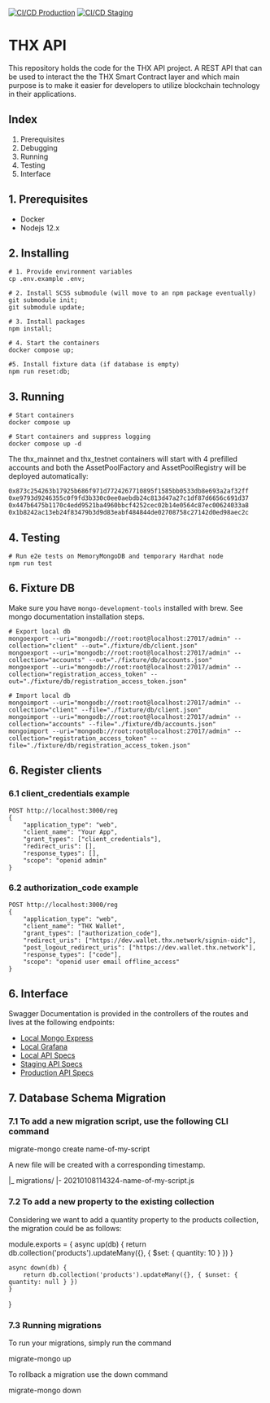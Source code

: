[![CI/CD Production](https://github.com/thxprotocol/api/workflows/CI/CD%20Production/badge.svg)](https://github.com/thxprotocol/api/actions/workflows/ci-cd-master.yml)
[![CI/CD Staging](https://github.com/thxprotocol/api/workflows/CI/CD%20Staging/badge.svg)](https://github.com/thxprotocol/api/actions/workflows/ci-cd-develop.yml)

# THX API

This repository holds the code for the THX API project. A REST API that can be used to interact the the THX Smart Contract layer and which main purpose is to make it easier for developers to utilize blockchain technology in their applications.

## Index

1. Prerequisites
2. Debugging
3. Running
4. Testing
5. Interface

## 1. Prerequisites

-   Docker
-   Nodejs 12.x

## 2. Installing

```
# 1. Provide environment variables
cp .env.example .env;

# 2. Install SCSS submodule (will move to an npm package eventually)
git submodule init;
git submodule update;

# 3. Install packages
npm install;

# 4. Start the containers
docker compose up;

#5. Install fixture data (if database is empty)
npm run reset:db;
```

## 3. Running

```
# Start containers
docker compose up

# Start containers and suppress logging
docker compose up -d
```

The thx_mainnet and thx_testnet containers will start with 4 prefilled accounts and both the AssetPoolFactory and AssetPoolRegistry will be deployed automatically:

```
0x873c254263b17925b686f971d7724267710895f1585bb0533db8e693a2af32ff
0xe9793d9246355c0f9fd3b330c0ee0aebdb24c813d47a27c1df87d6656c691d37
0x447b6475b1170c4edd9521ba4960bbcf4252cec02b14e0564c87ec00624033a8
0x1b8242ac13eb24f83479b3d9d83eabf484844de02708758c27142d0ed98aec2c
```

## 4. Testing

```
# Run e2e tests on MemoryMongoDB and temporary Hardhat node
npm run test
```

## 6. Fixture DB

Make sure you have `mongo-development-tools` installed with brew. See mongo documentation installation steps.

```
# Export local db
mongoexport --uri="mongodb://root:root@localhost:27017/admin" --collection="client" --out="./fixture/db/client.json"
mongoexport --uri="mongodb://root:root@localhost:27017/admin" --collection="accounts" --out="./fixture/db/accounts.json"
mongoexport --uri="mongodb://root:root@localhost:27017/admin" --collection="registration_access_token" --out="./fixture/db/registration_access_token.json"

# Import local db
mongoimport --uri="mongodb://root:root@localhost:27017/admin" --collection="client" --file="./fixture/db/client.json"
mongoimport --uri="mongodb://root:root@localhost:27017/admin" --collection="accounts" --file="./fixture/db/accounts.json"
mongoimport --uri="mongodb://root:root@localhost:27017/admin" --collection="registration_access_token" --file="./fixture/db/registration_access_token.json"

```

## 6. Register clients

### 6.1 client_credentials example

```
POST http://localhost:3000/reg
{
    "application_type": "web",
    "client_name": "Your App",
    "grant_types": ["client_credentials"],
    "redirect_uris": [],
    "response_types": [],
    "scope": "openid admin"
}
```

### 6.2 authorization_code example

```
POST http://localhost:3000/reg
{
    "application_type": "web",
    "client_name": "THX Wallet",
    "grant_types": ["authorization_code"],
    "redirect_uris": ["https://dev.wallet.thx.network/signin-oidc"],
    "post_logout_redirect_uris": ["https://dev.wallet.thx.network"],
    "response_types": ["code"],
    "scope": "openid user email offline_access"
}
```

## 6. Interface

Swagger Documentation is provided in the controllers of the routes and lives at the following endpoints:

-   [Local Mongo Express](http://localhost:8081)
-   [Local Grafana](http://localhost:8082)
-   [Local API Specs](https://localhost:3000/v1/docs/)
-   [Staging API Specs](https://dev.api.thx.network/v1/docs/)
-   [Production API Specs](https://api.thx.network/v1/docs/)

## 7. Database Schema Migration

### 7.1 To add a new migration script, use the following CLI command

migrate-mongo create name-of-my-script

A new file will be created with a corresponding timestamp.

|_ migrations/
   |- 20210108114324-name-of-my-script.js

### 7.2 To add a new property to the existing collection

Considering we want to add a quantity property to the products collection, the migration could be as follows:

module.exports = {
    async up(db) {
        return db.collection('products').updateMany({}, { $set: { quantity: 10 } })
    }
    
    async down(db) {
        return db.collection('products').updateMany({}, { $unset: { quantity: null } })
    }
}

### 7.3 Running migrations

To run your migrations, simply run the command

migrate-mongo up

To rollback a migration use the down command

migrate-mongo down



